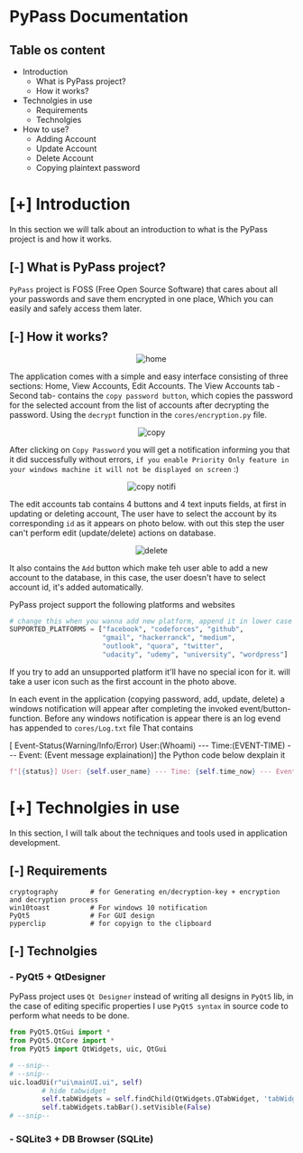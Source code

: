 # PyPass Documentation

## Table os content
- Introduction
    - What is PyPass project?
    - How it works?
- Technolgies in use
    - Requirements
    - Technolgies
- How to use?
    - Adding Account
    - Update Account
    - Delete Account
    - Copying plaintext password

# [+] Introduction
In this section we will talk about an introduction to what is the PyPass project is and how it works.

## [-] What is PyPass project?
`PyPass` project is FOSS (Free Open Source Software) that cares about all your passwords  and save them encrypted in one place, Which you can easily and safely access them later.

## [-] How it works?

<div align="center">

![home](https://user-images.githubusercontent.com/60070427/159330222-42201e5d-072b-4abc-a1d5-40c8dde501a8.png)
</div>

The application comes with a simple and easy interface consisting of three sections:
Home, View Accounts, Edit Accounts. The View Accounts tab -Second tab- contains the `copy password button`,
which copies the password for the selected account from the list of accounts after decrypting the password.
Using the `decrypt` function in the `cores/encryption.py` file.
<div align="center">

![copy](https://user-images.githubusercontent.com/60070427/159330215-923004b8-363b-4466-acea-d4ea4f3d9923.png)
</div>

After clicking on `Copy Password` you will get a notification informing you that it did successfully without errors, `if you enable Priority Only feature in your windows machine it will not be displayed on screen` :)

<div align="center">

![copy notifi](https://user-images.githubusercontent.com/60070427/159330219-5d44d64c-9cb2-4341-8c7e-2ade225d1e81.png)
</div>

The edit accounts tab contains 4 buttons and 4 text inputs fields, at first in updating or deleting account,
The user have to select the account by its corresponding `id` as it appears on photo below. with out this step the user can't
perform edit (update/delete) actions on database.

<div align="center">

![delete](https://user-images.githubusercontent.com/60070427/159330212-cda8cc4f-d4bd-41c2-9e86-d5d61c54120c.png)
</div>

It also contains the `Add` button which make teh user able to add a new account to the database, in this case, the user doesn't have to select account id, it's added automatically.

PyPass project support the following platforms and websites
```python
# change this when you wanna add new platform, append it in lower case :)
SUPPORTED_PLATFORMS = ["facebook", "codeforces", "github",
                       "gmail", "hackerranck", "medium",
                       "outlook", "quora", "twitter",
                       "udacity", "udemy", "university", "wordpress"]
```
If you try to add an unsupported platform it'll have no special icon for it. will take a user icon such as the first account in the photo above.



In each event in the application (copying password, add, update, delete) a windows notification will appear after completing the invoked event/button-function.
Before any windows notification is appear there is an log evend has appended to `cores/Log.txt` file That contains 

[ Event-Status(Warning/Info/Error) User:(Whoami) --- Time:(EVENT-TIME) --- Event: (Event message explaination)] the Python code below dexplain it

```python
f"[{status}] User: {self.user_name} --- Time: {self.time_now} --- Event: {message}\n"
```

# [+] Technolgies in use
In this section, I will talk about the techniques and tools used in application development.

## [-] Requirements
```
cryptography        # for Generating en/decryption-key + encryption and decryption process
win10toast          # For windows 10 notification
PyQt5               # For GUI design
pyperclip           # for copyign to the clipboard
```

## [-] Technolgies
### - PyQt5 + QtDesigner
PyPass project uses `Qt Designer` instead of writing all designs in `PyQt5` lib, in the case of editing specific properties I use `PyQt5 syntax` in source code to perform what needs to be done.

```python
from PyQt5.QtGui import *
from PyQt5.QtCore import *
from PyQt5 import QtWidgets, uic, QtGui

# --snip--
# --snip--
uic.loadUi(r"ui\mainUI.ui", self) 
        # hide tabwidget
        self.tabWidgets = self.findChild(QtWidgets.QTabWidget, 'tabWidget')
        self.tabWidgets.tabBar().setVisible(False)
# --snip--
```

### - SQLite3 + DB Browser (SQLite)
